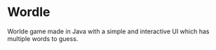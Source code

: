 # Wordle

Worlde game made in Java with a simple and interactive UI which has multiple words to guess.
